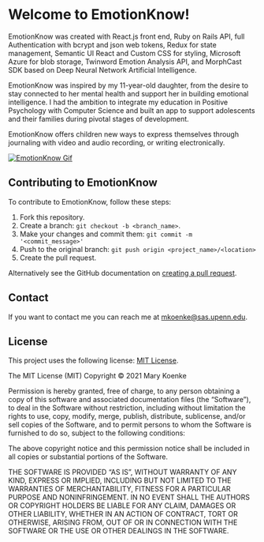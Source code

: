 # Welcome to EmotionKnow!

EmotionKnow was created with React.js front end, Ruby on Rails API, full Authentication with bcrypt and json web tokens, Redux for state management, Semantic UI React and Custom CSS for styling, Microsoft Azure for blob storage, Twinword Emotion Analysis API, and MorphCast SDK based on Deep Neural Network Artificial Intelligence.

EmotionKnow was inspired by my 11-year-old daughter, from the desire to stay connected to her mental health and support her in building emotional intelligence. I had the ambition to integrate my education in Positive Psychology with Computer Science and built an app to support adolescents and their families during pivotal stages of development.

EmotionKnow offers children new ways to express themselves through journaling with video and audio recording, or writing electronically.

[![EmotionKnow Gif](src/assets/images/emotionKnowGif.gif)](https://www.youtube.com/watch?v=sbiJuBXfF88&t=2s)

<!-- ## Prerequisites

Before you begin, ensure you have met the following requirements:

<!--- These are just example requirements. Add, duplicate or remove as required --->

<!-- - You have installed the latest version of `<coding_language/dependency/requirement_1>`
- You have a `<Windows/Linux/Mac>` machine. State which OS is supported/which is not.
- You have read `<guide/link/documentation_related_to_project>`. -->

<!-- ## Installing EmotionKnow

To install EmotionKnow, follow these steps:

Linux and macOS:

```
<install_command>
```

Windows:

```
<install_command>
```

## Using <project_name>

To use <project_name>, follow these steps:

```
<usage_example>
```

Add run commands and examples you think users will find useful. Provide an options reference for bonus points! -->

## Contributing to EmotionKnow

<!--- If your README is long or you have some specific process or steps you want contributors to follow, consider creating a separate CONTRIBUTING.md file--->

To contribute to EmotionKnow, follow these steps:

1. Fork this repository.
2. Create a branch: `git checkout -b <branch_name>`.
3. Make your changes and commit them: `git commit -m '<commit_message>'`
4. Push to the original branch: `git push origin <project_name>/<location>`
5. Create the pull request.

Alternatively see the GitHub documentation on [creating a pull request](https://help.github.com/en/github/collaborating-with-issues-and-pull-requests/creating-a-pull-request).

## Contact

If you want to contact me you can reach me at mkoenke@sas.upenn.edu.

## License

<!--- If you're not sure which open license to use see https://choosealicense.com/--->

This project uses the following license: [MIT License](https://mit-license.org/).

The MIT License (MIT)
Copyright © 2021 Mary Koenke

Permission is hereby granted, free of charge, to any person obtaining a copy of this software and associated documentation files (the “Software”), to deal in the Software without restriction, including without limitation the rights to use, copy, modify, merge, publish, distribute, sublicense, and/or sell copies of the Software, and to permit persons to whom the Software is furnished to do so, subject to the following conditions:

The above copyright notice and this permission notice shall be included in all copies or substantial portions of the Software.

THE SOFTWARE IS PROVIDED “AS IS”, WITHOUT WARRANTY OF ANY KIND, EXPRESS OR IMPLIED, INCLUDING BUT NOT LIMITED TO THE WARRANTIES OF MERCHANTABILITY, FITNESS FOR A PARTICULAR PURPOSE AND NONINFRINGEMENT. IN NO EVENT SHALL THE AUTHORS OR COPYRIGHT HOLDERS BE LIABLE FOR ANY CLAIM, DAMAGES OR OTHER LIABILITY, WHETHER IN AN ACTION OF CONTRACT, TORT OR OTHERWISE, ARISING FROM, OUT OF OR IN CONNECTION WITH THE SOFTWARE OR THE USE OR OTHER DEALINGS IN THE SOFTWARE.
